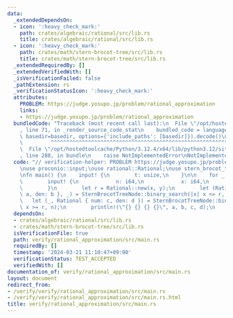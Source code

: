 ```yaml
---
data:
  _extendedDependsOn:
  - icon: ':heavy_check_mark:'
    path: crates/algebraic/rational/src/lib.rs
    title: crates/algebraic/rational/src/lib.rs
  - icon: ':heavy_check_mark:'
    path: crates/math/stern-brocot-tree/src/lib.rs
    title: crates/math/stern-brocot-tree/src/lib.rs
  _extendedRequiredBy: []
  _extendedVerifiedWith: []
  _isVerificationFailed: false
  _pathExtension: rs
  _verificationStatusIcon: ':heavy_check_mark:'
  attributes:
    PROBLEM: https://judge.yosupo.jp/problem/rational_approximation
    links:
    - https://judge.yosupo.jp/problem/rational_approximation
  bundledCode: "Traceback (most recent call last):\n  File \"/opt/hostedtoolcache/Python/3.12.4/x64/lib/python3.12/site-packages/onlinejudge_verify/documentation/build.py\"\
    , line 71, in _render_source_code_stat\n    bundled_code = language.bundle(stat.path,\
    \ basedir=basedir, options={'include_paths': [basedir]}).decode()\n          \
    \         ^^^^^^^^^^^^^^^^^^^^^^^^^^^^^^^^^^^^^^^^^^^^^^^^^^^^^^^^^^^^^^^^^^^^^^^^^^^^^^^^^\n\
    \  File \"/opt/hostedtoolcache/Python/3.12.4/x64/lib/python3.12/site-packages/onlinejudge_verify/languages/rust.py\"\
    , line 288, in bundle\n    raise NotImplementedError\nNotImplementedError\n"
  code: "// verification-helper: PROBLEM https://judge.yosupo.jp/problem/rational_approximation\n\
    \nuse proconio::input;\nuse rational::Rational;\nuse stern_brocot_tree::SternBrocotTreeNode;\n\
    \nfn main() {\n    input! {\n        t: usize,\n    }\n\n    for _ in 0..t {\n\
    \        input! {\n            n: i64,\n            x: i64,\n            y: i64,\n\
    \        }\n        let r = Rational::new(x, y);\n        let (Rational { num:\
    \ a, den: b }, _) = SternBrocotTreeNode::binary_search(|x| x <= r, n);\n     \
    \   let (_, Rational { num: c, den: d }) = SternBrocotTreeNode::binary_search(|x|\
    \ x >= r, n);\n        println!(\"{} {} {} {}\", a, b, c, d);\n    }\n}\n"
  dependsOn:
  - crates/algebraic/rational/src/lib.rs
  - crates/math/stern-brocot-tree/src/lib.rs
  isVerificationFile: true
  path: verify/rational_approximation/src/main.rs
  requiredBy: []
  timestamp: '2024-03-21 11:10:47+09:00'
  verificationStatus: TEST_ACCEPTED
  verifiedWith: []
documentation_of: verify/rational_approximation/src/main.rs
layout: document
redirect_from:
- /verify/verify/rational_approximation/src/main.rs
- /verify/verify/rational_approximation/src/main.rs.html
title: verify/rational_approximation/src/main.rs
---
```

